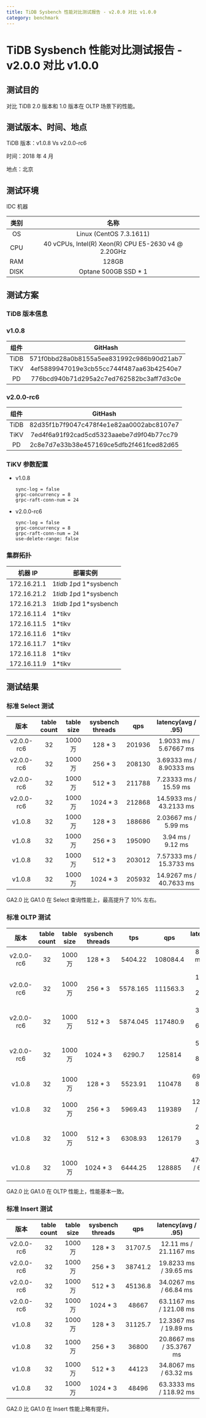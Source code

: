 ```yaml
---
title: TiDB Sysbench 性能对比测试报告 - v2.0.0 对比 v1.0.0
category: benchmark
---
```


# TiDB Sysbench 性能对比测试报告 - v2.0.0 对比 v1.0.0

## 测试目的

对比 TiDB 2.0 版本和 1.0 版本在 OLTP 场景下的性能。

## 测试版本、时间、地点

TiDB 版本：v1.0.8 Vs v2.0.0-rc6

时间：2018 年 4 月

地点：北京

## 测试环境

IDC 机器

|  类别  |                         名称                          |
|:----:|:---------------------------------------------------:|
|  OS  |               Linux (CentOS 7.3.1611)               |
| CPU  | 40 vCPUs, Intel(R) Xeon(R) CPU E5-2630 v4 @ 2.20GHz |
| RAM  |                        128GB                        |
| DISK |                Optane 500GB SSD * 1                 |

## 测试方案

### TiDB 版本信息

### v1.0.8

|  组件  |                 GitHash                  |
|:----:|:----------------------------------------:|
| TiDB | 571f0bbd28a0b8155a5ee831992c986b90d21ab7 |
| TiKV | 4ef5889947019e3cb55cc744f487aa63b42540e7 |
|  PD  | 776bcd940b71d295a2c7ed762582bc3aff7d3c0e |

### v2.0.0-rc6

|  组件  |                 GitHash                  |
|:----:|:----------------------------------------:|
| TiDB | 82d35f1b7f9047c478f4e1e82aa0002abc8107e7 |
| TiKV | 7ed4f6a91f92cad5cd5323aaebe7d9f04b77cc79 |
|  PD  | 2c8e7d7e33b38e457169ce5dfb2f461fced82d65 |

### TiKV 参数配置

* v1.0.8

    ```
    sync-log = false
    grpc-concurrency = 8
    grpc-raft-conn-num = 24
    ```

* v2.0.0-rc6

    ```
    sync-log = false
    grpc-concurrency = 8
    grpc-raft-conn-num = 24
    use-delete-range: false
    ```

### 集群拓扑

| 机器 IP       | 部署实例                   |
| ----------- | ---------------------- |
| 172.16.21.1 | 1*tidb 1*pd 1*sysbench |
| 172.16.21.2 | 1*tidb 1*pd 1*sysbench |
| 172.16.21.3 | 1*tidb 1*pd 1*sysbench |
| 172.16.11.4 | 1*tikv                 |
| 172.16.11.5 | 1*tikv                 |
| 172.16.11.6 | 1*tikv                 |
| 172.16.11.7 | 1*tikv                 |
| 172.16.11.8 | 1*tikv                 |
| 172.16.11.9 | 1*tikv                 |

## 测试结果

### 标准 Select 测试

|     版本     | table count | table size | sysbench threads |  qps   |   latency(avg / .95)    |
|:----------:|:-----------:|:----------:|:----------------:|:------:|:-----------------------:|
| v2.0.0-rc6 |     32      |   1000 万   |     128 * 3      | 201936 | 1.9033 ms / 5.67667 ms  |
| v2.0.0-rc6 |     32      |   1000 万   |     256 * 3      | 208130 | 3.69333 ms / 8.90333 ms |
| v2.0.0-rc6 |     32      |   1000 万   |     512 * 3      | 211788 |  7.23333 ms / 15.59 ms  |
| v2.0.0-rc6 |     32      |   1000 万   |     1024 * 3     | 212868 | 14.5933 ms / 43.2133 ms |
|   v1.0.8   |     32      |   1000 万   |     128 * 3      | 188686 |  2.03667 ms /  5.99 ms  |
|   v1.0.8   |     32      |   1000 万   |     256 * 3      | 195090 |    3.94 ms / 9.12 ms    |
|   v1.0.8   |     32      |   1000 万   |     512 * 3      | 203012 | 7.57333 ms / 15.3733 ms |
|   v1.0.8   |     32      |   1000 万   |     1024 * 3     | 205932 | 14.9267 ms / 40.7633 ms |

GA2.0 比 GA1.0 在 Select 查询性能上，最高提升了 10% 左右。

### 标准 OLTP 测试

|     版本     | table count | table size | sysbench threads |   tps    |   qps    |   latency(avg / .95)    |
|:----------:|:-----------:|:----------:|:----------------:|:--------:|:--------:|:-----------------------:|
| v2.0.0-rc6 |     32      |   1000 万   |     128 * 3      | 5404.22  | 108084.4 |   87.2033 ms / 110 ms   |
| v2.0.0-rc6 |     32      |   1000 万   |     256 * 3      | 5578.165 | 111563.3 | 167.673 ms / 275.623 ms |
| v2.0.0-rc6 |     32      |   1000 万   |     512 * 3      | 5874.045 | 117480.9 | 315.083 ms / 674.017 ms |
| v2.0.0-rc6 |     32      |   1000 万   |     1024 * 3     |  6290.7  |  125814  | 529.183 ms / 857.007 ms |
|   v1.0.8   |     32      |   1000 万   |     128 * 3      | 5523.91  |  110478  |  69.53 ms / 88.6333 ms  |
|   v1.0.8   |     32      |   1000 万   |     256 * 3      | 5969.43  |  119389  |  128.63 ms / 162.58 ms  |
|   v1.0.8   |     32      |   1000 万   |     512 * 3      | 6308.93  |  126179  | 243.543 ms / 310.913 ms |
|   v1.0.8   |     32      |   1000 万   |     1024 * 3     | 6444.25  |  128885  | 476.787ms / 635.143 ms  |

GA2.0 比 GA1.0 在 OLTP 性能上，性能基本一致。

### 标准 Insert 测试

|     版本     | table count | table size | sysbench threads |   qps   |   latency(avg / .95)    |
|:----------:|:-----------:|:----------:|:----------------:|:-------:|:-----------------------:|
| v2.0.0-rc6 |     32      |   1000 万   |     128 * 3      | 31707.5 |  12.11 ms / 21.1167 ms  |
| v2.0.0-rc6 |     32      |   1000 万   |     256 * 3      | 38741.2 |  19.8233 ms / 39.65 ms  |
| v2.0.0-rc6 |     32      |   1000 万   |     512 * 3      | 45136.8 |  34.0267 ms / 66.84 ms  |
| v2.0.0-rc6 |     32      |   1000 万   |     1024 * 3     |  48667  | 63.1167 ms / 121.08 ms  |
|   v1.0.8   |     32      |   1000 万   |     128 * 3      | 31125.7 |  12.3367 ms / 19.89 ms  |
|   v1.0.8   |     32      |   1000 万   |     256 * 3      |  36800  | 20.8667 ms / 35.3767 ms |
|   v1.0.8   |     32      |   1000 万   |     512 * 3      |  44123  |  34.8067 ms / 63.32 ms  |
|   v1.0.8   |     32      |   1000 万   |     1024 * 3     |  48496  | 63.3333 ms / 118.92 ms  |

GA2.0 比 GA1.0 在 Insert 性能上略有提升。
